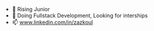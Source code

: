 - 👋 Rising Junior
- 👀 Doing Fullstack Development, Looking for interships
- 📫 www.linkedin.com/in/zazkoul





